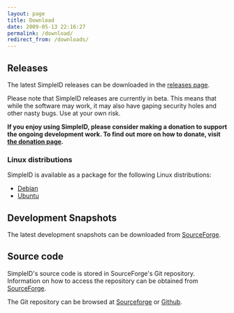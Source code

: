 ```yaml
---
layout: page
title: Download
date: 2009-05-13 22:16:27
permalink: /download/
redirect_from: /downloads/
---
```


## Releases

The latest SimpleID releases can be downloaded in the <a href="/releases">releases page</a>.

Please note that SimpleID releases are currently in beta. This means that while the software may work, it may also have gaping security holes and other nasty bugs. Use at your own risk.

**If you enjoy using SimpleID, please consider making a donation to support the
ongoing development work.  To find out more on how to donate, visit
<a href="/donate">the donation page</a>.**

### Linux distributions

SimpleID is available as a package for the following Linux distributions:

- [Debian](http://packages.debian.org/simpleid)
- [Ubuntu](https://launchpad.net/ubuntu/+source/simpleid)

## Development Snapshots

<p>The latest development snapshots can be downloaded from <a href="http://sourceforge.net/p/simpleid/code/ci/master/tarball">SourceForge</a>.</p>

## Source code

SimpleID's source code is stored in SourceForge's Git repository. Information on how to access the repository can be obtained from <a href="http://sourceforge.net/p/simpleid/code">SourceForge</a>.

The Git repository can be browsed at [Sourceforge](https://sourceforge.net/p/simpleid/code/ci/master/tree/) or [Github](https://github.com/simpleid/simpleid).